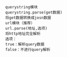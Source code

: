 	querystring模块
	querystring.parse(get数据)
	将get数据转换成josn数据
	url模块（推荐）
	url.parse(地址,选项)
	将http地址完全解析
	选项：
	true：解析query数据
	false：不进行query解析
